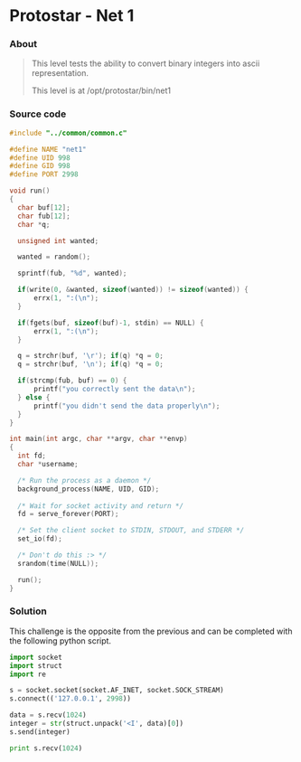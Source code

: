 # Protostar - Net 1

### About ###

>This level tests the ability to convert binary integers into ascii representation.
>
>This level is at /opt/protostar/bin/net1

### Source code

```c
#include "../common/common.c"

#define NAME "net1"
#define UID 998
#define GID 998
#define PORT 2998

void run()
{
  char buf[12];
  char fub[12];
  char *q;

  unsigned int wanted;

  wanted = random();

  sprintf(fub, "%d", wanted);

  if(write(0, &wanted, sizeof(wanted)) != sizeof(wanted)) {
      errx(1, ":(\n");
  }

  if(fgets(buf, sizeof(buf)-1, stdin) == NULL) {
      errx(1, ":(\n");
  }

  q = strchr(buf, '\r'); if(q) *q = 0;
  q = strchr(buf, '\n'); if(q) *q = 0;

  if(strcmp(fub, buf) == 0) {
      printf("you correctly sent the data\n");
  } else {
      printf("you didn't send the data properly\n");
  }
}

int main(int argc, char **argv, char **envp)
{
  int fd;
  char *username;

  /* Run the process as a daemon */
  background_process(NAME, UID, GID); 
  
  /* Wait for socket activity and return */
  fd = serve_forever(PORT);

  /* Set the client socket to STDIN, STDOUT, and STDERR */
  set_io(fd);

  /* Don't do this :> */
  srandom(time(NULL));

  run();
}
```

### Solution 

This challenge is the opposite from the previous and can be completed with the following python script.

```python
import socket
import struct
import re

s = socket.socket(socket.AF_INET, socket.SOCK_STREAM)
s.connect(('127.0.0.1', 2998))

data = s.recv(1024)
integer = str(struct.unpack('<I', data)[0])
s.send(integer)

print s.recv(1024)
```